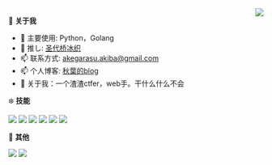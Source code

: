 <a href="#">
  <img align="right" src="https://github-readme-stats.vercel.app/api?username=Akegarasu&count_private=true&show_icons=true" />
</a>


🍓 **关于我**

- 🔭 主要使用: Python，Golang
- 🌱 推し: [圣代桥冰织](https://mzh.moegirl.org.cn/zh-hans/%E5%9C%A3%E4%BB%A3%E6%A1%A5%E5%86%B0%E7%BB%87)
- 📫 联系方式: akegarasu.akiba@gmail.com
- 📫 个人博客: [秋葉的blog](https://blog.qiuye.ink)
- 👯 关于我：一个渣渣ctfer，web手。干什么什么不会


❄️ **技能**

![](https://img.shields.io/badge/-Python-3e74a2?style=flat-square&logo=Python&logoColor=fff)
![](https://img.shields.io/badge/-Go-00add8?style=flat-square&logo=Go&logoColor=fff)
![](https://img.shields.io/badge/-Node.js-339933?style=flat-square&logo=Node.js&logoColor=fff)
![](https://img.shields.io/badge/-Vue-4fc08d?style=flat-square&logo=Vue.js&logoColor=fff)
![](https://img.shields.io/badge/-Docker-2496ED?style=flat-square&logo=Docker&logoColor=fff)
![](https://img.shields.io/badge/-Linux-000000?style=flat-square&logo=Linux&logoColor=fff)


🎄 **其他**

<img src="https://github-readme-stats.vercel.app/api/top-langs/?username=Akegarasu&layout=compact" />
<img src="https://osu-sig.vercel.app/card?user=akegarasu_akiba&mode=std&blur=6&animation=true&mini=true" />
